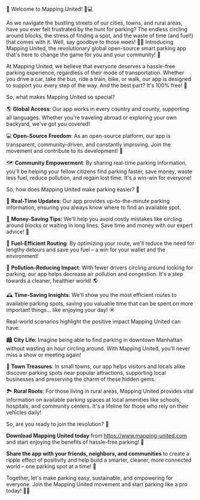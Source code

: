 🚨 Welcome to Mapping United! 🚗💻

As we navigate the bustling streets of our cities, towns, and rural areas, have you ever felt frustrated by the hunt for parking? The endless circling around blocks, the stress of finding a spot, and the waste of time (and fuel!) that comes with it. Well, say goodbye to those woes! 🙅‍♂️ Introducing Mapping United, the revolutionary global open-source smart parking app that's here to change the game for you and your community! 🚀

At Mapping United, we believe that everyone deserves a hassle-free parking experience, regardless of their mode of transportation. Whether you drive a car, take the bus, ride a train, bike, or walk, our app is designed to support you every step of the way. And the best part? It's 100% free! 💸

So, what makes Mapping United so special?

🌎 **Global Access**: Our app works in every country and county, supporting all languages. Whether you're traveling abroad or exploring your own backyard, we've got you covered!

💻 **Open-Source Freedom**: As an open-source platform, our app is transparent, community-driven, and constantly improving. Join the movement and contribute to its development! 🤖

🗺️ **Community Empowerment**: By sharing real-time parking information, you'll be helping your fellow citizens find parking faster, save money, waste less fuel, reduce pollution, and regain lost time. It's a win-win for everyone!

So, how does Mapping United make parking easier? 🤔

📍 **Real-Time Updates**: Our app provides up-to-the-minute parking information, ensuring you always know where to find an available spot.

💸 **Money-Saving Tips**: We'll help you avoid costly mistakes like circling around blocks or waiting in long lines. Save time and money with our expert advice! 💸

🌟 **Fuel-Efficient Routing**: By optimizing your route, we'll reduce the need for lengthy detours and save you fuel – a win for your wallet and the environment!

💚 **Pollution-Reducing Impact**: With fewer drivers circling around looking for parking, our app helps decrease air pollution and congestion. It's a step towards a cleaner, healthier world! 🌎

🕰️ **Time-Saving Insights**: We'll show you the most efficient routes to available parking spots, saving you valuable time that can be spent on more important things... like enjoying your day! ☀️

Real-world scenarios highlight the positive impact Mapping United can have:

🏙️ **City Life**: Imagine being able to find parking in downtown Manhattan without wasting an hour circling around. With Mapping United, you'll never miss a show or meeting again!

🌳 **Town Treasures**: In small towns, our app helps visitors and locals alike discover parking spots near popular attractions, supporting local businesses and preserving the charm of these hidden gems.

🏞️ **Rural Roots**: For those living in rural areas, Mapping United provides vital information on available parking spaces at local amenities like schools, hospitals, and community centers. It's a lifeline for those who rely on their vehicles daily!

So, are you ready to join the revolution? 🎉

**Download Mapping United today** from https://www.mapping-united.com and start enjoying the benefits of hassle-free parking! 🚀

**Share the app with your friends, neighbors, and communities** to create a ripple effect of positivity and help build a smarter, cleaner, more connected world – one parking spot at a time! 🌈

Together, let's make parking easy, sustainable, and empowering for everyone. Join the Mapping United movement and start parking like a pro today! 🚗💪
